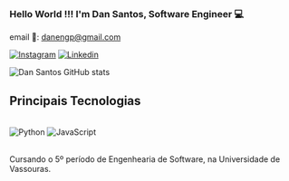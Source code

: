 
### Hello World !!! I'm Dan Santos, Software Engineer 💻

email 📧: danengp@gmail.com

[![Instagram](https://img.shields.io/badge/Instagram-E4405F?style=for-the-badge&logo=instagram&logoColor=white)](https://www.instagram.com/engdansantos?igsh=dnU4Yml5NDBldG5z)
[![Linkedin](https://img.shields.io/badge/LinkedIn-0077B5?style=for-the-badge&logo=linkedin&logoColor=white)](https://www.linkedin.com/in/dan-santos-204220252/)


![Dan Santos  GitHub stats](https://github-readme-stats.vercel.app/api?username=EngDanSantos&show_icons=true&theme=radical)

## Principais Tecnologias 

<div style ="display: inline_block"><br>
    <img alt = "Python" src = "https://img.shields.io/badge/Python-14354C?style=for-the-badge&logo=python&logoColor=white">
    <img alt = "JavaScript" src = "https://img.shields.io/badge/JavaScript-323330?style=for-the-badge&logo=javascript&logoColor=F7DF1E">

</div><br>

Cursando o 5º período de Engenhearia de Software, na Universidade de Vassouras.
